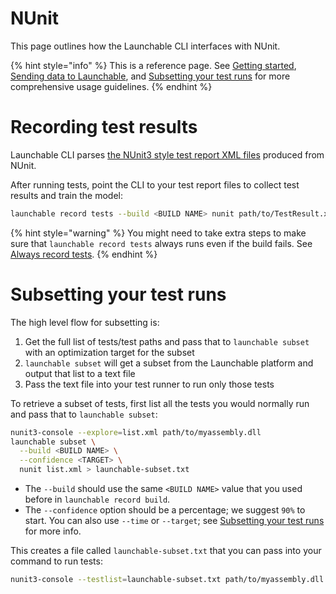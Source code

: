 # NUnit

This page outlines how the Launchable CLI interfaces with NUnit.

{% hint style="info" %}
This is a reference page. See [Getting started](../getting-started.md), [Sending data to Launchable](../sending-data-to-launchable.md), and [Subsetting your test runs](../subsetting-your-test-runs.md) for more comprehensive usage guidelines.
{% endhint %}

# Recording test results

Launchable CLI parses [the NUnit3 style test report XML files](https://docs.nunit.org/articles/nunit/technical-notes/usage/XML-Formats.html) produced from NUnit.

After running tests, point the CLI to your test report files to collect test results and train the model:

```bash
launchable record tests --build <BUILD NAME> nunit path/to/TestResult.xml
```

{% hint style="warning" %}
You might need to take extra steps to make sure that `launchable record tests` always runs even if the build fails. See [Always record tests](../resources/always-run.md).
{% endhint %}

# Subsetting your test runs

The high level flow for subsetting is:

1. Get the full list of tests/test paths and pass that to `launchable subset` with an optimization target for the subset
2. `launchable subset` will get a subset from the Launchable platform and output that list to a text file
3. Pass the text file into your test runner to run only those tests

To retrieve a subset of tests, first list all the tests you would normally run and pass that to `launchable subset`:

```bash
nunit3-console --explore=list.xml path/to/myassembly.dll
launchable subset \
  --build <BUILD NAME> \
  --confidence <TARGET> \
  nunit list.xml > launchable-subset.txt
```

* The `--build` should use the same `<BUILD NAME>` value that you used before in `launchable record build`.
* The `--confidence` option should be a percentage; we suggest `90%` to start. You can also use `--time` or `--target`; see [Subsetting your test runs](../subsetting-your-test-runs.md) for more info.

This creates a file called `launchable-subset.txt` that you can pass into your command to run tests:

```bash
nunit3-console --testlist=launchable-subset.txt path/to/myassembly.dll
```

